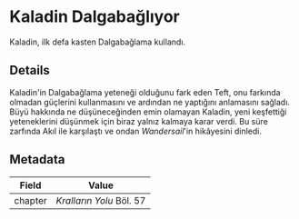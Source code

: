 # Kaladin Dalgabağlıyor
Kaladin, ilk defa kasten Dalgabağlama kullandı.

## Details
Kaladin'in Dalgabağlama yeteneği olduğunu fark eden Teft, onu farkında olmadan güçlerini kullanmasını ve ardından ne yaptığını anlamasını sağladı. Büyü hakkında ne düşüneceğinden emin olamayan Kaladin, yeni keşfettiği yeteneklerini düşünmek için biraz yalnız kalmaya karar verdi. Bu süre zarfında Akıl ile karşılaştı ve ondan *Wandersail*'in hikâyesini dinledi.

## Metadata
| Field | Value |
| ----- | ----- |
| chapter | *Kralların Yolu* Böl. 57 |
